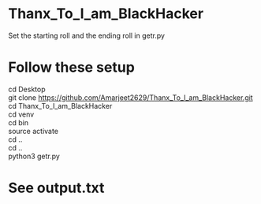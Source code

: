 # Thanx_To_I_am_BlackHacker
Set the starting roll and the ending roll in getr.py

# Follow these setup
cd Desktop</br>
git clone https://github.com/Amarjeet2629/Thanx_To_I_am_BlackHacker.git</br>
cd Thanx_To_I_am_BlackHacker</br>
cd venv</br>
cd bin</br>
source activate</br>
cd ..</br>
cd ..</br>
python3 getr.py

# See output.txt
